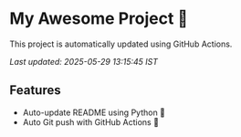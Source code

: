 # My Awesome Project 🚀

This project is automatically updated using GitHub Actions.

_Last updated: 2025-05-29 13:15:45 IST_

## Features
- Auto-update README using Python 🐍
- Auto Git push with GitHub Actions 🤖
